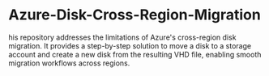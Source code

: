 # Azure-Disk-Cross-Region-Migration
his repository addresses the limitations of Azure's cross-region disk migration. It provides a step-by-step solution to move a disk to a storage account and create a new disk from the resulting VHD file, enabling smooth migration workflows across regions.
